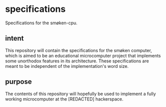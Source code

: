 # specifications
Specifications for the smøken-cpu.

## intent
This repository will contain the specifications for the smøken computer, which is aimed to be an educational microcomputer project that implements some unorthodox features in its architecture. These specifications are meant to be independent of the implementation's word size.

## purpose
The contents of this repository will hopefully be used to implement a fully working microcomputer at the [REDACTED] hackerspace.
